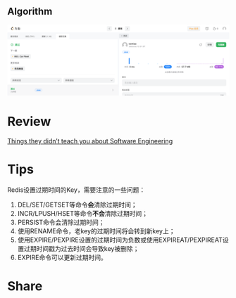## Algorithm

![ianxiao-2023-02-12-lc.png](../../images/temp/ianxiao-2023-02-12-lc.png)

# Review

[Things they didn’t teach you about Software Engineering](https://vadimkravcenko.com/shorts/things-they-didnt-teach-you/)


# Tips

Redis设置过期时间的Key，需要注意的一些问题：
1. DEL/SET/GETSET等命令**会**清除过期时间；
2. INCR/LPUSH/HSET等命令**不会**清除过期时间；
3. PERSIST命令会清除过期时间；
4. 使用RENAME命令，老key的过期时间将会转到新key上；
5. 使用EXPIRE/PEXPIRE设置的过期时间为负数或使用EXPIREAT/PEXPIREAT设置过期时间戳为过去时间会导致key被删除；
6. EXPIRE命令可以更新过期时间。

# Share

